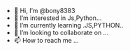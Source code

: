 - 👋 Hi, I’m @bony8383
- 👀 I’m interested in Js,Python...
- 🌱 I’m currently learning .JS,PYTHON..
- 💞️ I’m looking to collaborate on ...
- 📫 How to reach me ...

<!---
bony8383/bony8383 is a ✨ special ✨ repository because its `README.md` (this file) appears on your GitHub profile.
You can click the Preview link to take a look at your changes.
--->
